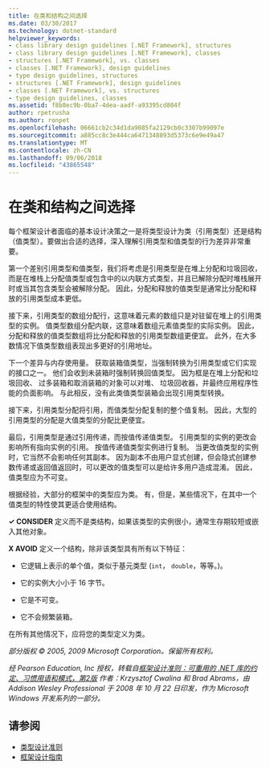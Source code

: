 ```yaml
---
title: 在类和结构之间选择
ms.date: 03/30/2017
ms.technology: dotnet-standard
helpviewer_keywords:
- class library design guidelines [.NET Framework], structures
- class library design guidelines [.NET Framework], classes
- structures [.NET Framework], vs. classes
- classes [.NET Framework], design guidelines
- type design guidelines, structures
- structures [.NET Framework], design guidelines
- classes [.NET Framework], vs. structures
- type design guidelines, classes
ms.assetid: f8b8ec9b-0ba7-4dea-aadf-a93395cd804f
author: rpetrusha
ms.author: ronpet
ms.openlocfilehash: 06661cb2c34d1da9085fa2129cb0c3307b99097e
ms.sourcegitcommit: a885cc8c3e444ca6471348893d5373c6e9e49a47
ms.translationtype: MT
ms.contentlocale: zh-CN
ms.lasthandoff: 09/06/2018
ms.locfileid: "43865548"
---
```

# <a name="choosing-between-class-and-struct"></a>在类和结构之间选择
每个框架设计者面临的基本设计决策之一是将类型设计为类（引用类型）还是结构（值类型）。要做出合适的选择，深入理解引用类型和值类型的行为差异非常重要。
  
 第一个差别引用类型和值类型，我们将考虑是引用类型是在堆上分配和垃圾回收，而是在堆栈上分配值类型或包含中的以内联方式类型，并且已解除分配时堆栈展开时或当其包含类型会被解除分配。 因此，分配和释放的值类型是通常比分配和释放的引用类型成本更低。  
  
 接下来，引用类型的数组分配行，这意味着元素的数组只是对驻留在堆上的引用类型的实例。 值类型数组分配内联，这意味着数组元素值类型的实际实例。 因此，分配和释放的值类型数组将比分配和释放的引用类型数组更便宜。 此外，在大多数情况下值类型数组表现出多更好的引用地址。  
  
 下一个差异与内存使用量。 获取装箱值类型，当强制转换为引用类型或它们实现的接口之一。 他们会收到未装箱时强制转换回值类型。 因为框是在堆上分配和垃圾回收、 过多装箱和取消装箱的对象可以对堆、 垃圾回收器，并最终应用程序性能的负面影响。  与此相反，没有此类值类型装箱会出现引用类型转换。  
  
 接下来，引用类型分配将引用，而值类型分配复制的整个值复制。 因此，大型的引用类型的分配是大值类型的分配比更便宜。  
  
 最后，引用类型是通过引用传递，而按值传递值类型。 引用类型的实例的更改会影响所有指向实例的引用。 按值传递值类型实例进行复制。 当更改值类型的实例时，它当然不会影响任何其副本。 因为副本不由用户显式创建，但会隐式创建参数传递或返回值返回时，可以更改的值类型可以是给许多用户造成混淆。 因此，值类型应为不可变。  
  
 根据经验，大部分的框架中的类型应为类。 有，但是，某些情况下，在其中一个值类型的特性使其更适合使用结构。  
  
 **✓ CONSIDER** 定义而不是类结构，如果该类型的实例很小，通常生存期较短或嵌入其他对象。  
  
 **X AVOID** 定义一个结构，除非该类型具有所有以下特征：  
  
-   它逻辑上表示的单个值，类似于基元类型 (`int`， `double`，等等。)。  
  
-   它的实例大小小于 16 字节。  
  
-   它是不可变。  
  
-   它不会频繁装箱。  
  
 在所有其他情况下，应将您的类型定义为类。  
  
 *部分版权 © 2005, 2009 Microsoft Corporation。保留所有权利。*  
  
 *经 Pearson Education, Inc 授权，转载自[框架设计准则：可重用的 .NET 库的约定、习惯用语和模式，第2版](https://www.informit.com/store/framework-design-guidelines-conventions-idioms-and-9780321545619) 作者：Krzysztof Cwalina 和 Brad Abrams，由 Addison Wesley Professional 于 2008 年 10 月 22 日印发，作为 Microsoft Windows 开发系列的一部分。*  
  
## <a name="see-also"></a>请参阅

- [类型设计准则](../../../docs/standard/design-guidelines/type.md)  
- [框架设计指南](../../../docs/standard/design-guidelines/index.md)
